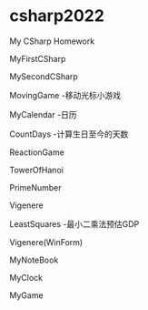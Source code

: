 # csharp2022
My CSharp Homework

MyFirstCSharp

MySecondCSharp

MovingGame
-移动光标小游戏

MyCalendar
-日历

CountDays
-计算生日至今的天数

ReactionGame

TowerOfHanoi

PrimeNumber

Vigenere

LeastSquares
-最小二乘法预估GDP

Vigenere(WinForm)

MyNoteBook

MyClock

MyGame
